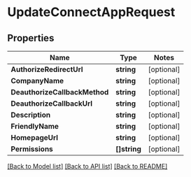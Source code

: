 # UpdateConnectAppRequest

## Properties
Name | Type | Notes
------------ | ------------- | -------------
**AuthorizeRedirectUrl** | **string** | [optional] 
**CompanyName** | **string** | [optional] 
**DeauthorizeCallbackMethod** | **string** | [optional] 
**DeauthorizeCallbackUrl** | **string** | [optional] 
**Description** | **string** | [optional] 
**FriendlyName** | **string** | [optional] 
**HomepageUrl** | **string** | [optional] 
**Permissions** | **[]string** | [optional] 

[[Back to Model list]](../README.md#documentation-for-models) [[Back to API list]](../README.md#documentation-for-api-endpoints) [[Back to README]](../README.md)


